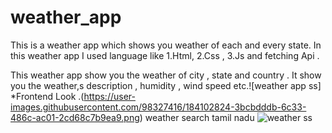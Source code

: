 # weather_app
This is a  weather app which shows you weather of each and every state.
In this weather app I used language like
1.Html,
2.Css ,
3.Js and fetching Api .

This weather app show you the weather of city , state and country .
It show you the weather,s description , humidity , wind speed etc.![weather app ss]
*Frontend Look
.(https://user-images.githubusercontent.com/98327416/184102824-3bcbdddb-6c33-486c-ac01-2cd68c7b9ea9.png)
weather search tamil nadu ![weather ss](https://user-images.githubusercontent.com/98327416/184102943-9da5921d-add9-401e-b8de-c3f3ab79852d.png)

